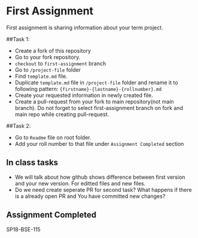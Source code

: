 # First Assignment

First assignment is sharing information about your term project.

##Task 1:
- Create a fork of this repository
- Go to your fork repository.
- `checkout` to `first-assignment` branch 
- Go to `/project-file` folder 
- Find `template.md` file.
- Duplicate `template.md` file in `/project-file` folder and rename it to following pattern: `{firstname}-{lastname}-{rollnumber}.md`
- Create your requested information in newly created file.
- Create a pull-request from your fork to main repository(not main branch). Do not forget to select first-assignment branch on fork and main repo while creating pull-request.

##Task 2:
 - Go to `Readme` file on root folder.
 - Add your roll number to that file under `Assignment Completed` section

## In class tasks
- We will talk about how github shows difference between first version and your new version. For editted files and new files.
- Do we need create seperate PR for second task? What happens if there is a already open PR and You have committed new changes?


## Assignment Completed 
 SP18-BSE-115
